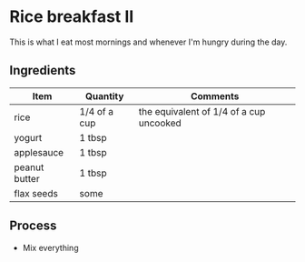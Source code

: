# Rice breakfast II

This is what I eat most mornings and whenever I'm hungry during the day.

## Ingredients

| Item             | Quantity      | Comments                                   |
|------------------|---------------|--------------------------------------------|
| rice             | 1/4 of a cup  | the equivalent of 1/4 of a cup uncooked    |
| yogurt           | 1 tbsp        |                                            |
| applesauce       | 1 tbsp        |                                            |
| peanut butter    | 1 tbsp        |                                            |
| flax seeds       | some          |                                            |

## Process

- Mix everything
